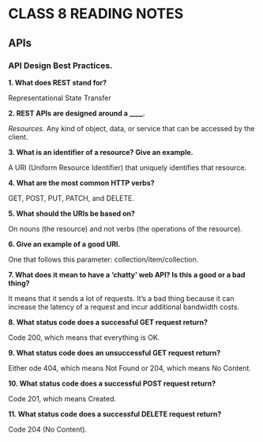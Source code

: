 # CLASS 8 READING NOTES 

## APIs


### API Design Best Practices.


**1. What does REST stand for?**

Representational State Transfer


**2. REST APIs are designed around a ____.**

*Resources.* Any kind of object, data, or service that can be accessed by the client.


**3. What is an identifier of a resource? Give an example.**

A URI (Uniform Resource Identifier) that uniquely identifies that resource.


**4. What are the most common HTTP verbs?**

GET, POST, PUT, PATCH, and DELETE.


**5. What should the URIs be based on?**

On nouns (the resource) and not verbs (the operations of the resource).


**6. Give an example of a good URI.**

One that follows this parameter: collection/item/collection.


**7. What does it mean to have a ‘chatty’ web API? Is this a good or a bad thing?**

It means that it sends a lot of requests. It’s a bad thing because it can increase the latency of a request and incur additional bandwidth costs.


**8. What status code does a successful GET request return?**

Code 200, which means that everything is OK.


**9. What status code does an unsuccessful GET request return?**

Either ode 404, which means Not Found or 204, which means No Content.


**10. What status code does a successful POST request return?**

Code 201, which means Created.


**11. What status code does a successful DELETE request return?**

Code 204 (No Content).
